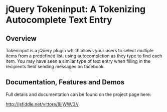 jQuery Tokeninput: A Tokenizing Autocomplete Text Entry
=======================================================

Overview
--------
Tokeninput is a jQuery plugin which allows your users to select multiple items from a predefined list, using autocompletion as they type to find each item. You may have seen a similar type of text entry when filling in the recipients field sending messages on facebook.

Documentation, Features and Demos
---------------------------------
Full details and documentation can be found on the project page here:

<http://jsfiddle.net/vittore/8jjWW/3//>